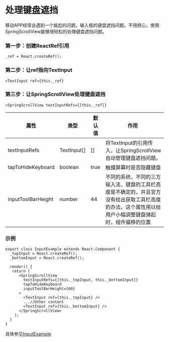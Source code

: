 # 处理键盘遮挡

移动APP经常会遇到一个尴尬的问题，输入框的键盘遮挡问题。不用担心，使用SpringScrollView能够很轻松的处理键盘遮挡问题。

### 第一步：创建ReactRef引用
```$js
_ref = React.createRef();
```

### 第二步：让ref指向TextInput
```$js
<TextInput ref={this._ref}
```

### 第三步：让SpringScrollView处理键盘遮挡
```$js
<SpringScrollView textInputRefs={[this._ref]}
```

属性  |  类型  |  默认值  |  作用  
---- | ------ | --------- | --------
textInputRefs | TextInput[] | [] | 将TextInput的引用传入，让SpringScrollView自动管理键盘遮挡问题。
tapToHideKeyboard | boolean | true | 触摸屏幕时是否隐藏键盘
inputToolBarHeight | number | 44 | 不同的系统，不同的三方输入法，键盘的工具栏高度是不确定的，并且官方没有给出获取工具栏高度的办法，这个属性用以给用户小幅调整键盘弹起时，组件偏移的位置

### 示例

```$js
export class InputExample extends React.Component {
  _topInput = React.createRef();
  _bottomInput = React.createRef();

  render() {
   return (
      <SpringScrollView
        textInputRefs={[this._topInput, this._bottomInput]}
        tapToHideKeyboard
        inputToolBarHeight={60}
      >
        <TextInput ref={this._topInput} />
        ...//Other content
        <TextInput ref={this._bottomInput} />
      </SpringScrollView>
    );
  }
}
```

具体参见[InputExample](https://github.com/bolan9999/react-native-spring-scrollview/blob/master/Examples/InputExample.js)



